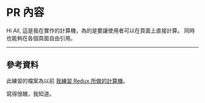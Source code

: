 # PR 內容

Hi All,
這是我在實作的計算機，為的是要讓使用者可以在頁面上直接計算。
同時也能夠在各個頁面自由引用。

---

## 參考資料

此練習的檔案為以前 [我練習 Redux 所做的計算機](https://github.com/LarryCChien/Redux_Calculator)。

寫得很醜，我知道。
